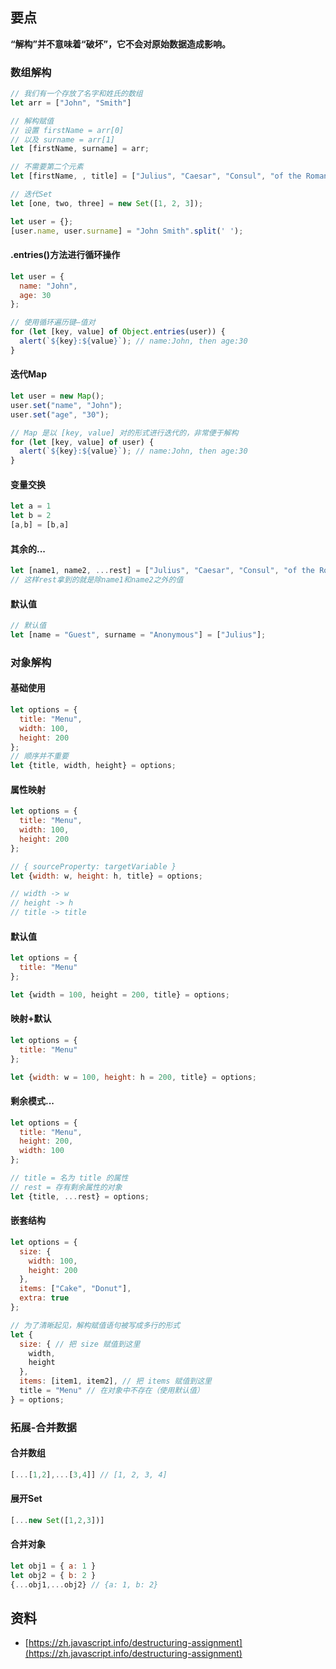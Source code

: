## 要点
**“解构”并不意味着“破坏”，它不会对原始数据造成影响。**
### 数组解构
```javascript
// 我们有一个存放了名字和姓氏的数组
let arr = ["John", "Smith"]

// 解构赋值
// 设置 firstName = arr[0]
// 以及 surname = arr[1]
let [firstName, surname] = arr;
```
```javascript
// 不需要第二个元素
let [firstName, , title] = ["Julius", "Caesar", "Consul", "of the Roman Republic"]
```
```javascript
// 迭代Set
let [one, two, three] = new Set([1, 2, 3]);
```
```javascript
let user = {};
[user.name, user.surname] = "John Smith".split(' ');
```
#### .entries()方法进行循环操作
```javascript
let user = {
  name: "John",
  age: 30
};

// 使用循环遍历键—值对
for (let [key, value] of Object.entries(user)) {
  alert(`${key}:${value}`); // name:John, then age:30
}
```
#### 迭代Map
```javascript
let user = new Map();
user.set("name", "John");
user.set("age", "30");

// Map 是以 [key, value] 对的形式进行迭代的，非常便于解构
for (let [key, value] of user) {
  alert(`${key}:${value}`); // name:John, then age:30
}
```
#### 变量交换
```javascript
let a = 1 
let b = 2 
[a,b] = [b,a]
```
#### 其余的...
```javascript
let [name1, name2, ...rest] = ["Julius", "Caesar", "Consul", "of the Roman Republic"];
// 这样rest拿到的就是除name1和name2之外的值
```
#### 默认值
```javascript
// 默认值
let [name = "Guest", surname = "Anonymous"] = ["Julius"];
```
### 对象解构
#### 基础使用
```javascript
let options = {
  title: "Menu",
  width: 100,
  height: 200
};
// 顺序并不重要
let {title, width, height} = options;
```
#### 属性映射
```javascript
let options = {
  title: "Menu",
  width: 100,
  height: 200
};

// { sourceProperty: targetVariable }
let {width: w, height: h, title} = options;

// width -> w
// height -> h
// title -> title
```
#### 默认值
```javascript
let options = {
  title: "Menu"
};

let {width = 100, height = 200, title} = options;
```
#### 映射+默认
```javascript
let options = {
  title: "Menu"
};

let {width: w = 100, height: h = 200, title} = options;
```
#### 剩余模式...
```javascript
let options = {
  title: "Menu",
  height: 200,
  width: 100
};

// title = 名为 title 的属性
// rest = 存有剩余属性的对象
let {title, ...rest} = options;
```
#### 嵌套结构
```javascript
let options = {
  size: {
    width: 100,
    height: 200
  },
  items: ["Cake", "Donut"],
  extra: true
};

// 为了清晰起见，解构赋值语句被写成多行的形式
let {
  size: { // 把 size 赋值到这里
    width,
    height
  },
  items: [item1, item2], // 把 items 赋值到这里
  title = "Menu" // 在对象中不存在（使用默认值）
} = options;
```
### 拓展-合并数据
#### 合并数组
```javascript
[...[1,2],...[3,4]] // [1, 2, 3, 4]
```
#### 展开Set
```javascript
[...new Set([1,2,3])]
```
#### 合并对象
```javascript
let obj1 = { a: 1 }
let obj2 = { b: 2 }
{...obj1,...obj2} // {a: 1, b: 2}
```
## 资料

- [https://zh.javascript.info/destructuring-assignment](https://zh.javascript.info/destructuring-assignment)
